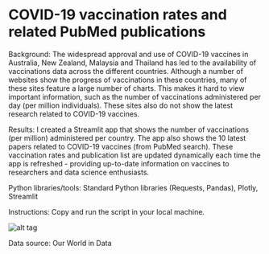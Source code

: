 # COVID-19 vaccination rates and related PubMed publications

Background: The widespread approval and use of COVID-19 vaccines in Australia, New Zealand, Malaysia and Thailand has led to the availability of vaccinations data across the different countries. Although a number of websites show the progress of vaccinations in these countries, many of these sites feature a large number of charts. This makes it hard to view important information, such as the number of vaccinations administered per day (per million individuals). These sites also do not show the latest research related to COVID-19 vaccines. 

Results: I created a Streamlit app that shows the number of vaccinations (per million) administered per country. The app also shows the 10 latest papers related to COVID-19 vaccines (from PubMed search). These vaccination rates and publication list are updated dynamically each time the app is refreshed - providing up-to-date information on vaccines to researchers and data science enthusiasts.

Python libraries/tools: Standard Python libraries (Requests, Pandas), Plotly, Streamlit


Instructions: Copy and run the script in your local machine. 

![alt tag](https://github.com/andrewliew86/KOL-mapping-with-Shiny-app/blob/main/UI_picture.PNG)


Data source: Our World in Data
